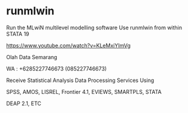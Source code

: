 # runmlwin
Run the MLwiN multilevel modelling software Use runmlwin from within STATA 19

https://www.youtube.com/watch?v=KLeMxiYImVg

Olah Data Semarang

WA : +6285227746673 (085227746673)

Receive Statistical Analysis Data Processing Services Using

SPSS, AMOS, LISREL, Frontier 4.1, EVIEWS, SMARTPLS, STATA

DEAP 2.1, ETC
